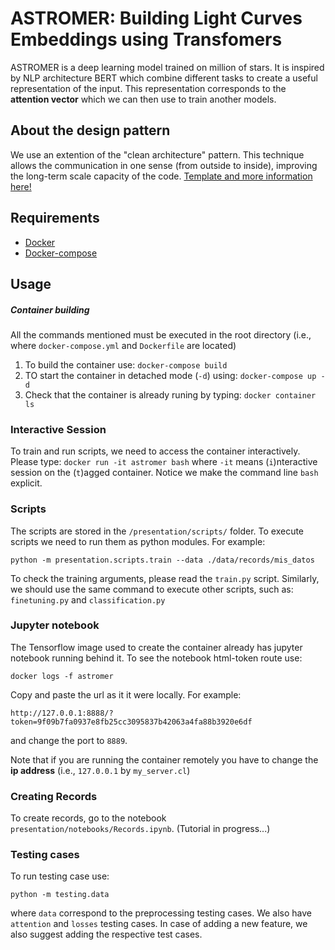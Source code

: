 # ASTROMER: Building Light Curves Embeddings using Transfomers

ASTROMER is a deep learning model trained on million of stars. It is inspired by NLP architecture BERT which combine different tasks to create a useful representation of the input. This representation corresponds to the **attention vector** which we can then use to train another models.

## About the design pattern
We use an extention of the "clean architecture" pattern. This technique allows the communication in one sense (from outside to inside), improving the long-term scale capacity of the code. [Template and more information here!](https://github.com/cridonoso/tf2_base.git)

## Requirements
- [Docker](https://docs.docker.com/engine/install/)
- [Docker-compose](https://docs.docker.com/compose/install/)

## Usage
##### Container building
All the commands mentioned must be executed in the root directory (i.e., where `docker-compose.yml` and `Dockerfile` are located)
1. To build the container use: `docker-compose build`
2. TO start the container in detached mode (`-d`) using: `docker-compose up -d`
3. Check that the container is already runing by typing: `docker container ls`

### Interactive Session
To train and run scripts, we need to access the container interactively. Please type:
```docker run -it astromer bash``` 
where `-it` means (`i`)nteractive session on the (`t`)agged container. Notice we make the command line `bash` explicit.

### Scripts
The scripts are stored in the `/presentation/scripts/` folder. 
To execute scripts we need to run them as python modules. For example:
```
python -m presentation.scripts.train --data ./data/records/mis_datos
``` 
To check the training arguments, please read the `train.py` script. Similarly, we should use the same command to execute other scripts, such as: `finetuning.py` and `classification.py`

### Jupyter notebook
The Tensorflow image used to create the container already has jupyter notebook running behind it. To see the notebook html-token route use:
```
docker logs -f astromer
```
Copy and paste the url as it it were locally. 
For example: 
```
http://127.0.0.1:8888/?token=9f09b7fa0937e8fb25cc3095837b42063a4fa88b3920e6df
``` 
and change the port to `8889`.

Note that if you are running the container remotely you have to change the **ip address** (i.e., `127.0.0.1` by `my_server.cl`)

### Creating Records
To create records, go to the notebook `presentation/notebooks/Records.ipynb`. (Tutorial in progress...)

### Testing cases
To run testing case use: 
```
python -m testing.data
```
where `data` correspond to the preprocessing testing cases. We also have `attention` and `losses` testing cases. In case of adding a new feature, we also suggest adding the respective test cases.
